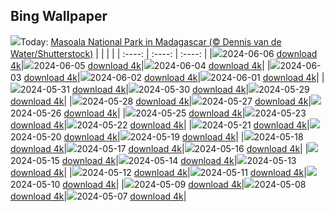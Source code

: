 ## Bing Wallpaper
![](./wallpaper/2024-06-06.jpg)Today: [Masoala National Park in Madagascar (© Dennis van de Water/Shutterstock)](./wallpaper/2024-06-06.jpg)
|      |      |      |
| :----: | :----: | :----: |
|![](./wallpaper/2024-06-06_sm.jpg)2024-06-06 [download 4k](./wallpaper/2024-06-06.jpg)|![](./wallpaper/2024-06-05_sm.jpg)2024-06-05 [download 4k](./wallpaper/2024-06-05.jpg)|![](./wallpaper/2024-06-04_sm.jpg)2024-06-04 [download 4k](./wallpaper/2024-06-04.jpg)|
|![](./wallpaper/2024-06-03_sm.jpg)2024-06-03 [download 4k](./wallpaper/2024-06-03.jpg)|![](./wallpaper/2024-06-02_sm.jpg)2024-06-02 [download 4k](./wallpaper/2024-06-02.jpg)|![](./wallpaper/2024-06-01_sm.jpg)2024-06-01 [download 4k](./wallpaper/2024-06-01.jpg)|
|![](./wallpaper/2024-05-31_sm.jpg)2024-05-31 [download 4k](./wallpaper/2024-05-31.jpg)|![](./wallpaper/2024-05-30_sm.jpg)2024-05-30 [download 4k](./wallpaper/2024-05-30.jpg)|![](./wallpaper/2024-05-29_sm.jpg)2024-05-29 [download 4k](./wallpaper/2024-05-29.jpg)|
|![](./wallpaper/2024-05-28_sm.jpg)2024-05-28 [download 4k](./wallpaper/2024-05-28.jpg)|![](./wallpaper/2024-05-27_sm.jpg)2024-05-27 [download 4k](./wallpaper/2024-05-27.jpg)|![](./wallpaper/2024-05-26_sm.jpg)2024-05-26 [download 4k](./wallpaper/2024-05-26.jpg)|
|![](./wallpaper/2024-05-25_sm.jpg)2024-05-25 [download 4k](./wallpaper/2024-05-25.jpg)|![](./wallpaper/2024-05-23_sm.jpg)2024-05-23 [download 4k](./wallpaper/2024-05-23.jpg)|![](./wallpaper/2024-05-22_sm.jpg)2024-05-22 [download 4k](./wallpaper/2024-05-22.jpg)|
|![](./wallpaper/2024-05-21_sm.jpg)2024-05-21 [download 4k](./wallpaper/2024-05-21.jpg)|![](./wallpaper/2024-05-20_sm.jpg)2024-05-20 [download 4k](./wallpaper/2024-05-20.jpg)|![](./wallpaper/2024-05-19_sm.jpg)2024-05-19 [download 4k](./wallpaper/2024-05-19.jpg)|
|![](./wallpaper/2024-05-18_sm.jpg)2024-05-18 [download 4k](./wallpaper/2024-05-18.jpg)|![](./wallpaper/2024-05-17_sm.jpg)2024-05-17 [download 4k](./wallpaper/2024-05-17.jpg)|![](./wallpaper/2024-05-16_sm.jpg)2024-05-16 [download 4k](./wallpaper/2024-05-16.jpg)|
|![](./wallpaper/2024-05-15_sm.jpg)2024-05-15 [download 4k](./wallpaper/2024-05-15.jpg)|![](./wallpaper/2024-05-14_sm.jpg)2024-05-14 [download 4k](./wallpaper/2024-05-14.jpg)|![](./wallpaper/2024-05-13_sm.jpg)2024-05-13 [download 4k](./wallpaper/2024-05-13.jpg)|
|![](./wallpaper/2024-05-12_sm.jpg)2024-05-12 [download 4k](./wallpaper/2024-05-12.jpg)|![](./wallpaper/2024-05-11_sm.jpg)2024-05-11 [download 4k](./wallpaper/2024-05-11.jpg)|![](./wallpaper/2024-05-10_sm.jpg)2024-05-10 [download 4k](./wallpaper/2024-05-10.jpg)|
|![](./wallpaper/2024-05-09_sm.jpg)2024-05-09 [download 4k](./wallpaper/2024-05-09.jpg)|![](./wallpaper/2024-05-08_sm.jpg)2024-05-08 [download 4k](./wallpaper/2024-05-08.jpg)|![](./wallpaper/2024-05-07_sm.jpg)2024-05-07 [download 4k](./wallpaper/2024-05-07.jpg)|
